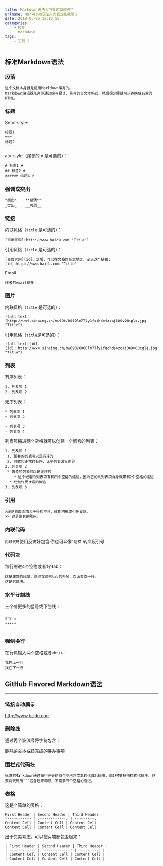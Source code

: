 ```yaml
---
title: Markdown语法入门看这篇就够了
urlname: Markdown语法入门看这篇就够了
date: 2018-05-06 12:10:55
categories: 
	- 技能
	- Markdown
tags: 
	- 工具书
---
```


## 标准Markdown语法

### 段落 

	这个文档本身就是使用Markdown编写的。
	Markdown编辑器允许你通过编写易读、易写的富文本格式，然后很方便就可以转换成有效的HTML。

### 标题
Setxt-style:
```
标题1
===
标题2
---
```
<!-- more -->

atx-style（尾部的 `#` 是可选的）：

```
# 标题1 #
## 标题2 #
###### 标题6 #
```
### 强调或突出
```
*突出*	**强调**
_突出_	__强调__
```
### 链接
内联风格（`title` 是可选的）：
```
[百度官网](http://www.baidu.com "Title")
```
引用风格（`title` 是可选的）：
```
[百度官网][id]。之后，可以在文章的任意地方，定义这个链接:
[id]:http://www.baidu.com "Title"
```
Email
```
作者的email链接
```
### 图片
内联风格（`title` 是可选的）：
```
![alt text](http://wx4.sinaimg.cn/mw690/0060lm7Tly1fqchde4zoaj309v08cglq.jpg "Title")
```
引用风格（`title`是可选的）：
```
![alt text][id]
[id]: http://wx4.sinaimg.cn/mw690/0060lm7Tly1fqchde4zoaj309v08cglq.jpg "Title")
```
### 列表
有序列表：
```
1. 列表项 1
2. 列表项 2
```
无序列表：
```
* 列表项 1
* 列表项 2

- 列表项 3
- 列表项 4
```
列表项缩进两个空格就可以创建一个嵌套的列表：
```
1. 列表项 1
 1. 嵌套的列表可以是有序的
 2. 格式和正常的有序、无序列表没有差异
2. 列表项 2
 * 嵌套的列表可以是无序的
 	* 这个嵌套的列表项有有四个空格的缩进，因为它的父列表项自身就带有2个空格的缩进
  * 还允许更多层的嵌套
3. 列表项 3
```
### 引用
```
>段落前面添加大于号和空格，就能够形成引用段落。
>> 这是嵌套的引用。
```
### 内联代码

`内联代码`使用反映好包含
你也可以像`` `这样` ``转义反引号
### 代码块
每行缩进4个空格或者1个tab：
```
这是正常的段落。记得在使用tab的时候，在上面空一行。
这是代码块。
```
### 水平分割线
三个或更多的星号或下划线：
```
___
* * *
*****
_ _ _ _ _ _ 
```
### 强制换行
在行尾输入两个空格或者`<br/>`：
```
我在上一行
我在下一行
```
## GitHub Flavored Markdown语法
_ _ _
### 链接自动展示

http://www.baidu.com
### 删除线
通过两个波浪号将字符包含：

~~删除的文本或已完成的待办事项~~
### 围栏式代码块

```
标准的Markdown通过每行开头的四个空格将文本转化成代码块，而GFM支持围栏式代码块。只要将代码用```包含起来即可，不需要四个空格的缩进。
```
### 表格
这是个简单的表格：
```
First Header | Second Header | Third Header
------------ | :------------: | ---------:
Content Cell | Content Cell | Content Cell
Content Cell | Content Cell | Content Cell
```
出于完美考虑，可以把两端都包围起来：
```
| First Header | Second Header | Third Header |
| ------------ | :------------: | ---------: |
| Content Cell | Content Cell | Content Cell |
| Content Cell | Content Cell | Content Cell |
```